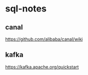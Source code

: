 # sql-notes
## canal 
https://github.com/alibaba/canal/wiki
## kafka
https://kafka.apache.org/quickstart
